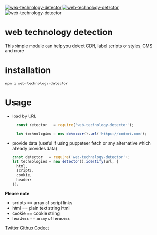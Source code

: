 [![web-technology-detector](https://flat.badgen.net/npm/v/web-technology-detector)](https://www.npmjs.com/package/web-technology-detector) [![web-technology-detector](https://flat.badgen.net/packagephobia/install/web-technology-detector)](https://packagephobia.now.sh/result?p=web-technology-detector)
![web-technology-detector](https://img.shields.io/npm/dm/web-technology-detector.svg)


# web technology detection
This simple module can help you detect CDN, label scripts or styles, CMS and more

# installation
```npm i web-technology-detector```

# Usage
- load by URL
  ```javascript
    const detector   = require('web-technology-detector');

    let technologies = new detector().url('https://codeot.com');
  ```

- provide data (useful if using puppeteer fetch or any alternative which already provides data)
    ```javascript
    const detector   = require('web-technology-detector');
    let technologies = new detector().identify(url, {
      html,
      scripts,
      cookie,
      headers
    });
  ```
**Please note**
- scripts == array of script links
- html == plain text string html
- cookie == cookie string
- headers == array of headers


[Twitter](https://twitter.com/iMultiThinker) [Github](https://github.com/Multi-Thinker) [Codeot](https://codeot.com)
